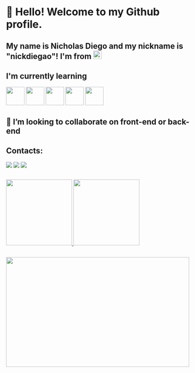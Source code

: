 # 👋 Hello! Welcome to my Github profile.
## My name is Nicholas Diego and my nickname is "nickdiegao"! I'm from <img loading="lazy" src="https://upload.wikimedia.org/wikipedia/commons/0/05/Flag_of_Brazil.svg" width="23px" height="23x" />

## I'm currently learning

<img loading="lazy" src="https://cdn.jsdelivr.net/gh/devicons/devicon/icons/java/java-original-wordmark.svg" width="50px" height="50px"/> <img loading="lazy" src="https://cdn.jsdelivr.net/gh/devicons/devicon/icons/javascript/javascript-original.svg" width="50px" height="50px"/> <img loading="lazy" src="https://cdn.jsdelivr.net/gh/devicons/devicon/icons/python/python-original.svg" width="50px" height="50px" /> <img loading="lazy" src="https://cdn.jsdelivr.net/gh/devicons/devicon/icons/html5/html5-original.svg" width="50px" height="50px"/> <img loading="lazy" src="https://cdn.jsdelivr.net/gh/devicons/devicon/icons/css3/css3-original.svg" width="50px" height="50px"/>

##
## 👯 I’m looking to collaborate on front-end or back-end

## Contacts:
<div>
<a href="https://www.instagram.com/nicholasdiego_/?hl=pt-br" target="_blank"><img loading="lazy" src="https://img.shields.io/badge/-Instagram-%23E4405F?style=for-the-badge&logo=instagram&logoColor=white" target="_blank"></a>
<a href = "mailto:nickdiegao@gmail"><img loading="lazy" src="https://img.shields.io/badge/Gmail-D14836?style=for-the-badge&logo=gmail&logoColor=white" target="_blank"></a>
<a href="https://www.linkedin.com/in/nicholas-diego-49a47a239/" target="_blank"><img loading="lazy" src="https://img.shields.io/badge/-LinkedIn-%230077B5?style=for-the-badge&logo=linkedin&logoColor=white" target="_blank"></a>   
</div>

##

<div>
<a href="https://github.com/nickdiegao">
<img loading="lazy" height="180em" src="https://github-readme-stats.vercel.app/api/top-langs/?username=nickdiegao&layout=compact&langs_count=7&theme=dark"/>
<img loading="lazy" height="180em" src="https://github-readme-stats.vercel.app/api?username=nickdiegao&show_icons=true&theme=dark&include_all_commits=true&count_private=true"/>
</div>

##
<img loading="lazy" src="https://media1.tenor.com/m/WBcY8E7vVCoAAAAd/monkey-computer-not-working.gif" width="500px" height="300px">

<!--
**nickdiegao/nickdiegao** is a ✨ _special_ ✨ repository because its `README.md` (this file) appears on your GitHub profile.

Here are some ideas to get you started:

- 🔭 I’m currently working on ...
- 🌱 I’m currently learning ...
- 👯 I’m looking to collaborate on ...
- 🤔 I’m looking for help with ...
- 💬 Ask me about ...
- 📫 How to reach me: ...
- 😄 Pronouns: ...
- ⚡ Fun fact: ...
-->
